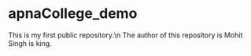 # apnaCollege_demo
This is my first public repository.\n
The author of this repository is Mohit Singh is king.
